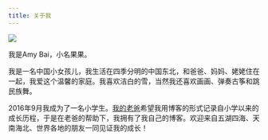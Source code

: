 ```yaml
---
title: 关于我
---
```

![](http://image.tonybai.com/img/201612/guoguo-gavatar.jpg)

我是Amy Bai，小名果果。

我是一名中国小女孩儿，我生活在四季分明的中国东北，和爸爸、妈妈、姥姥住在一起，我爱这个温馨的家庭。我喜欢洁白的雪，当然我还喜欢画画、弹奏古筝和跳民族舞。

2016年9月我成为了一名小学生。[我的老爸](http://tonybai.com)希望我用博客的形式记录自小学以来的成长历程，于是在老爸的帮助下，我拥有了我自己的博客。欢迎来自五湖四海、天南海北、世界各地的朋友一同见证我的成长！
